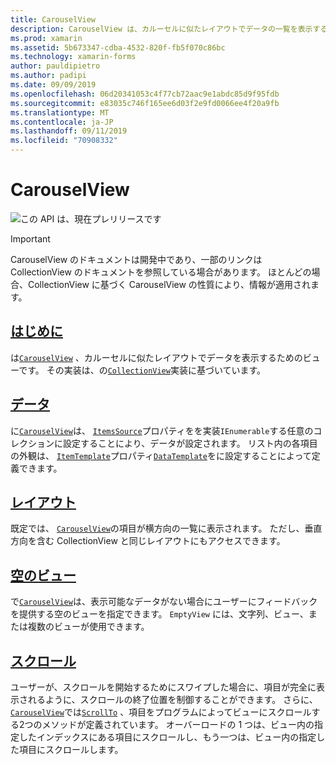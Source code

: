 ```yaml
---
title: CarouselView
description: CarouselView は、カルーセルに似たレイアウトでデータの一覧を表示するためのビューです。
ms.prod: xamarin
ms.assetid: 5b673347-cdba-4532-820f-fb5f070c86bc
ms.technology: xamarin-forms
author: pauldipietro
ms.author: padipi
ms.date: 09/09/2019
ms.openlocfilehash: 06d20341053c4f77cb72aac9e1abdc85d9f95fdb
ms.sourcegitcommit: e83035c746f165ee6d03f2e9fd0066ee4f20a9fb
ms.translationtype: MT
ms.contentlocale: ja-JP
ms.lasthandoff: 09/11/2019
ms.locfileid: "70908332"
---
```

# <a name="xamarinforms-carouselview"></a>CarouselView

![](~/media/shared/preview.png "この API は、現在プレリリースです")

> [!IMPORTANT]
> CarouselView のドキュメントは開発中であり、一部のリンクは CollectionView のドキュメントを参照している場合があります。 ほとんどの場合、CollectionView に基づく CarouselView の性質により、情報が適用されます。

## <a name="introductionintroductionmd"></a>[はじめに](introduction.md)

は[`CarouselView`](xref:Xamarin.Forms.CarouselView) 、カルーセルに似たレイアウトでデータを表示するためのビューです。 その実装は、の[`CollectionView`](xref:Xamarin.Forms.CollectionView)実装に基づいています。

## <a name="datacollectionviewpopulate-datamd"></a>[データ](../collectionview/populate-data.md)

に[`CarouselView`](xref:Xamarin.Forms.CarouselView)は、 [`ItemsSource`](xref:Xamarin.Forms.ItemsView.ItemsSource)プロパティをを実装`IEnumerable`する任意のコレクションに設定することにより、データが設定されます。 リスト内の各項目の外観は、 [`ItemTemplate`](xref:Xamarin.Forms.ItemsView.ItemTemplate)プロパティ[`DataTemplate`](xref:Xamarin.Forms.DataTemplate)をに設定することによって定義できます。

## <a name="layoutlayoutmd"></a>[レイアウト](layout.md)

既定では、 [`CarouselView`](xref:Xamarin.Forms.CarouselView)の項目が横方向の一覧に表示されます。 ただし、垂直方向を含む CollectionView と同じレイアウトにもアクセスできます。

## <a name="empty-viewscollectionviewemptyviewmd"></a>[空のビュー](../collectionview/emptyview.md)

で[`CarouselView`](xref:Xamarin.Forms.CarouselView)は、表示可能なデータがない場合にユーザーにフィードバックを提供する空のビューを指定できます。 `EmptyView` には、文字列、ビュー、または複数のビューが使用できます。

## <a name="scrollingcollectionviewscrollingmd"></a>[スクロール](../collectionview/scrolling.md)

ユーザーが、スクロールを開始するためにスワイプした場合に、項目が完全に表示されるように、スクロールの終了位置を制御することができます。 さらに、 [`CarouselView`](xref:Xamarin.Forms.CarouselView)では[`ScrollTo`](xref:Xamarin.Forms.ItemsView.ScrollTo*) 、項目をプログラムによってビューにスクロールする2つのメソッドが定義されています。 オーバーロードの 1 つは、ビュー内の指定したインデックスにある項目にスクロールし、もう一つは、ビュー内の指定した項目にスクロールします。
